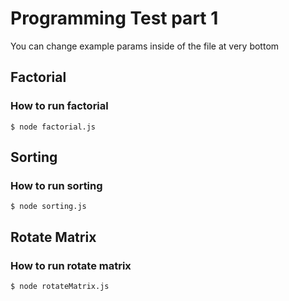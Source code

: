 # Programming Test part 1
You can change example params inside of the file at very bottom

## Factorial

### How to run factorial
```
$ node factorial.js
```

## Sorting

### How to run sorting
```
$ node sorting.js
```

## Rotate Matrix

### How to run rotate matrix
```
$ node rotateMatrix.js
```
